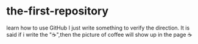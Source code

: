 # the-first-repository
learn how to use GitHub
I just write something to verify the direction.
It is said if i write the ":coffee:",then the picture of coffee will show up in the page :coffee:
